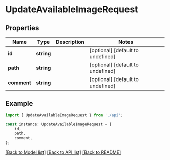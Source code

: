 # UpdateAvailableImageRequest


## Properties

Name | Type | Description | Notes
------------ | ------------- | ------------- | -------------
**id** | **string** |  | [optional] [default to undefined]
**path** | **string** |  | [optional] [default to undefined]
**comment** | **string** |  | [optional] [default to undefined]

## Example

```typescript
import { UpdateAvailableImageRequest } from './api';

const instance: UpdateAvailableImageRequest = {
    id,
    path,
    comment,
};
```

[[Back to Model list]](../README.md#documentation-for-models) [[Back to API list]](../README.md#documentation-for-api-endpoints) [[Back to README]](../README.md)
